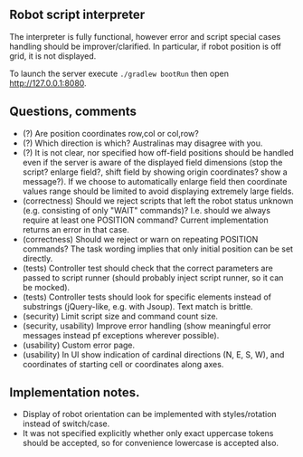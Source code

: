 ## Robot script interpreter

The interpreter is fully functional, however error and script special cases handling should be improver/clarified. In
particular, if robot position is off grid, it is not displayed.

To launch the server execute `./gradlew bootRun` then open http://127.0.0.1:8080.

## Questions, comments

* (?) Are position coordinates row,col or col,row?
* (?) Which direction is which? Australinas may disagree with you.
* (?) It is not clear, nor specified how off-field positions should be handled even if the server is aware of the
  displayed field dimensions (stop the script? enlarge field?, shift field by showing origin coordinates? show a
  message?). If we choose to automatically enlarge field then coordinate values range should be limited to avoid
  displaying extremely large fields.
* (correctness) Should we reject scripts that left the robot status unknown (e.g. consisting of only "WAIT" commands)?
  I.e. should we always require at least one POSITION command? Current implementation returns an error in that case.
* (correctness) Should we reject or warn on repeating POSITION commands? The task wording implies that only initial
  position can be set directly.
* (tests) Controller test should check that the correct parameters are passed to script runner (should probably inject
  script runner, so it can be mocked).
* (tests) Controller tests should look for specific elements instead of substrings (jQuery-like, e.g. with Jsoup). Text
  match is brittle.
* (security) Limit script size and command count size.
* (security, usability) Improve error handling (show meaningful error messages instead pf exceptions wherever possible).
* (usability) Custom error page.
* (usability) In UI show indication of cardinal directions (N, E, S, W), and coordinates of starting cell or coordinates
  along axes.

## Implementation notes.

* Display of robot orientation can be implemented with styles/rotation instead of switch/case.
* It was not specified explicitly whether only exact uppercase tokens should be accepted, so for convenience lowercase
  is accepted also.
